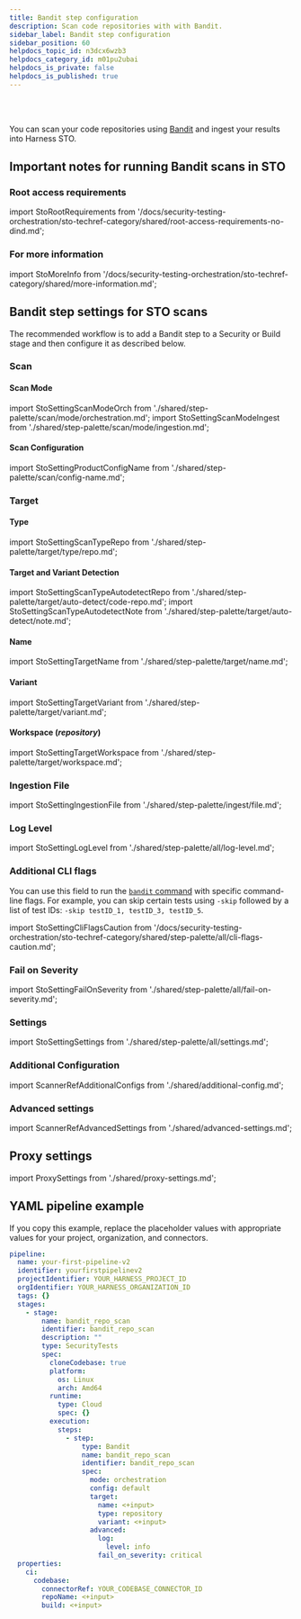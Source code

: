 ```yaml
---
title: Bandit step configuration
description: Scan code repositories with with Bandit.
sidebar_label: Bandit step configuration
sidebar_position: 60
helpdocs_topic_id: n3dcx6wzb3
helpdocs_category_id: m01pu2ubai
helpdocs_is_private: false
helpdocs_is_published: true
---
```


<DocsTag   text="Code repo scanners" backgroundColor= "#cbe2f9" textColor="#0b5cad"  link="/docs/security-testing-orchestration/whats-supported/scanners?view-by=target-type#code-repo-scanners"  />
<DocsTag  text="Orchestration" backgroundColor= "#e3cbf9" textColor="#5c0bad" link="/docs/security-testing-orchestration/key-concepts/run-an-orchestrated-scan-in-sto"  />
<DocsTag  text="Ingestion" backgroundColor= "#e3cbf9" textColor="#5c0bad" link="/docs/security-testing-orchestration/key-concepts/ingest-scan-results-into-an-sto-pipeline" />
<br/>
<br/>

You can scan your code repositories using [Bandit](https://github.com/PyCQA/bandit) and ingest your results into Harness STO.


## Important notes for running Bandit scans in STO

### Root access requirements 

import StoRootRequirements from '/docs/security-testing-orchestration/sto-techref-category/shared/root-access-requirements-no-dind.md';

<StoRootRequirements />


### For more information


import StoMoreInfo from '/docs/security-testing-orchestration/sto-techref-category/shared/more-information.md';


<StoMoreInfo />

## Bandit step settings for STO scans

The recommended workflow is to add a Bandit step to a Security or Build stage and then configure it as described below.

### Scan

#### Scan Mode

import StoSettingScanModeOrch from './shared/step-palette/scan/mode/orchestration.md';
import StoSettingScanModeIngest from './shared/step-palette/scan/mode/ingestion.md';

<StoSettingScanModeOrch />
<StoSettingScanModeIngest />


#### Scan Configuration

import StoSettingProductConfigName from './shared/step-palette/scan/config-name.md';

<StoSettingProductConfigName />


### Target

#### Type

import StoSettingScanTypeRepo from './shared/step-palette/target/type/repo.md';

<StoSettingScanTypeRepo />


#### Target and Variant Detection 

import StoSettingScanTypeAutodetectRepo from './shared/step-palette/target/auto-detect/code-repo.md';
import StoSettingScanTypeAutodetectNote from './shared/step-palette/target/auto-detect/note.md';

<StoSettingScanTypeAutodetectRepo/>
<StoSettingScanTypeAutodetectNote/>


#### Name 

import StoSettingTargetName from './shared/step-palette/target/name.md';

<StoSettingTargetName />


#### Variant

import StoSettingTargetVariant from './shared/step-palette/target/variant.md';

<StoSettingTargetVariant  />


#### Workspace (_repository_)

import StoSettingTargetWorkspace from './shared/step-palette/target/workspace.md';

<StoSettingTargetWorkspace  />



### Ingestion File

import StoSettingIngestionFile from './shared/step-palette/ingest/file.md';

<StoSettingIngestionFile  />


### Log Level

import StoSettingLogLevel from './shared/step-palette/all/log-level.md';

<StoSettingLogLevel />


### Additional CLI flags

You can use this field to run the [`bandit` command](https://bandit.readthedocs.io/en/latest/config.html#bandit-settings) with specific command-line flags. For example, you can skip certain tests using  `-skip` followed by a list of test IDs: `-skip testID_1, testID_3, testID_5`.

import StoSettingCliFlagsCaution from '/docs/security-testing-orchestration/sto-techref-category/shared/step-palette/all/cli-flags-caution.md';

<StoSettingCliFlagsCaution />


### Fail on Severity

import StoSettingFailOnSeverity from './shared/step-palette/all/fail-on-severity.md';

<StoSettingFailOnSeverity />


### Settings

import StoSettingSettings from './shared/step-palette/all/settings.md';

<StoSettingSettings />


### Additional Configuration

import ScannerRefAdditionalConfigs from './shared/additional-config.md';

<ScannerRefAdditionalConfigs />


### Advanced settings

import ScannerRefAdvancedSettings from './shared/advanced-settings.md';

<ScannerRefAdvancedSettings />

## Proxy settings

import ProxySettings from './shared/proxy-settings.md';

<ProxySettings />

## YAML pipeline example

If you copy this example, replace the placeholder values with appropriate values for your project, organization, and connectors.

```yaml
pipeline:
  name: your-first-pipeline-v2
  identifier: yourfirstpipelinev2
  projectIdentifier: YOUR_HARNESS_PROJECT_ID
  orgIdentifier: YOUR_HARNESS_ORGANIZATION_ID
  tags: {}
  stages:
    - stage:
        name: bandit_repo_scan
        identifier: bandit_repo_scan
        description: ""
        type: SecurityTests
        spec:
          cloneCodebase: true
          platform:
            os: Linux
            arch: Amd64
          runtime:
            type: Cloud
            spec: {}
          execution:
            steps:
              - step:
                  type: Bandit
                  name: bandit_repo_scan
                  identifier: bandit_repo_scan
                  spec:
                    mode: orchestration
                    config: default
                    target:
                      name: <+input>
                      type: repository
                      variant: <+input>
                    advanced:
                      log:
                        level: info
                      fail_on_severity: critical
  properties:
    ci:
      codebase:
        connectorRef: YOUR_CODEBASE_CONNECTOR_ID
        repoName: <+input>
        build: <+input>
```


